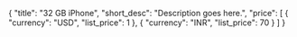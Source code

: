 {
    "title": "32 GB iPhone",
    "short_desc": "Description goes here.",
    "price": [
        {
            "currency": "USD",
            "list_price": 1
        },
        {
            "currency": "INR",
            "list_price": 70
        }
    ]
}

